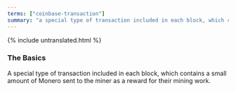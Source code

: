 ```yaml
---
terms: ["coinbase-transaction"]
summary: "a special type of transaction included in each block, which contains a small amount of Monero sent to the miner as a reward for their mining work"
---
```


{% include untranslated.html %}
### The Basics

A special type of transaction included in each block, which contains a small amount of Monero sent to the miner as a reward for their mining work.